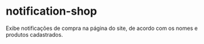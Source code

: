 # notification-shop
Exibe notificações de compra na página do site, de acordo com os nomes e produtos cadastrados.
